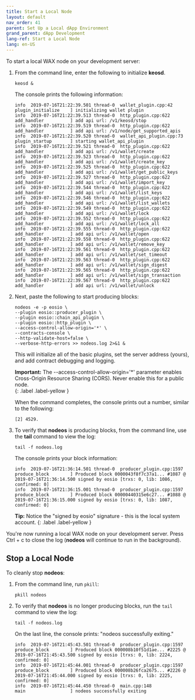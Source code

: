 ```yaml
---
title: Start a Local Node
layout: default
nav_order: 41
parent: Set Up a Local dApp Environment
grand_parent: dApp Development
lang-ref: Start a Local Node
lang: en-US
---
```


To start a local WAX node on your development server:

1.  From the command line, enter the following to initialize **keosd**.

    ```shell
    keosd &
    ```

    The console prints the following information:

    ```shell
    info  2019-07-16T21:22:39.501 thread-0  wallet_plugin.cpp:42          plugin_initialize    ] initializing wallet plugin
    info  2019-07-16T21:22:39.513 thread-0  http_plugin.cpp:622           add_handler          ] add api url: /v1/keosd/stop
    info  2019-07-16T21:22:39.519 thread-0  http_plugin.cpp:622           add_handler          ] add api url: /v1/node/get_supported_apis
    info  2019-07-16T21:22:39.520 thread-0  wallet_api_plugin.cpp:73      plugin_startup       ] starting wallet_api_plugin
    info  2019-07-16T21:22:39.521 thread-0  http_plugin.cpp:622           add_handler          ] add api url: /v1/wallet/create
    info  2019-07-16T21:22:39.523 thread-0  http_plugin.cpp:622           add_handler          ] add api url: /v1/wallet/create_key
    info  2019-07-16T21:22:39.525 thread-0  http_plugin.cpp:622           add_handler          ] add api url: /v1/wallet/get_public_keys
    info  2019-07-16T21:22:39.527 thread-0  http_plugin.cpp:622           add_handler          ] add api url: /v1/wallet/import_key
    info  2019-07-16T21:22:39.544 thread-0  http_plugin.cpp:622           add_handler          ] add api url: /v1/wallet/list_keys
    info  2019-07-16T21:22:39.546 thread-0  http_plugin.cpp:622           add_handler          ] add api url: /v1/wallet/list_wallets
    info  2019-07-16T21:22:39.549 thread-0  http_plugin.cpp:622           add_handler          ] add api url: /v1/wallet/lock
    info  2019-07-16T21:22:39.552 thread-0  http_plugin.cpp:622           add_handler          ] add api url: /v1/wallet/lock_all
    info  2019-07-16T21:22:39.555 thread-0  http_plugin.cpp:622           add_handler          ] add api url: /v1/wallet/open
    info  2019-07-16T21:22:39.558 thread-0  http_plugin.cpp:622           add_handler          ] add api url: /v1/wallet/remove_key
    info  2019-07-16T21:22:39.561 thread-0  http_plugin.cpp:622           add_handler          ] add api url: /v1/wallet/set_timeout
    info  2019-07-16T21:22:39.563 thread-0  http_plugin.cpp:622           add_handler          ] add api url: /v1/wallet/sign_digest
    info  2019-07-16T21:22:39.565 thread-0  http_plugin.cpp:622           add_handler          ] add api url: /v1/wallet/sign_transaction
    info  2019-07-16T21:22:39.567 thread-0  http_plugin.cpp:622           add_handler          ] add api url: /v1/wallet/unlock
    ```

2. Next, paste the following to start producing blocks:

    ```shell
    nodeos -e -p eosio \
    --plugin eosio::producer_plugin \
    --plugin eosio::chain_api_plugin \
    --plugin eosio::http_plugin \
    --access-control-allow-origin='*' \
    --contracts-console \
    --http-validate-host=false \
    --verbose-http-errors >> nodeos.log 2>&1 &
    ```

    This will initialize all of the basic plugins, set the server address (yours), and add contract debugging and logging. 


    <strong>Important:</strong> The --access-control-allow-origin='*' parameter enables Cross-Origin Resource Sharing (CORS). Never enable this for a public node.     
    {: .label .label-yellow }

    When the command completes, the console prints out a number, similar to the following:

    ```shell
    [2] 4529.
    ```

3. To verify that **nodeos** is producing blocks, from the command line, use the **tail** command to view the log:

    ```shell
    tail -f nodeos.log
    ```

    The console prints your block information:

    ```shell
    info  2019-07-16T21:36:14.501 thread-0  producer_plugin.cpp:1597      produce_block        ] Produced block 0000043f8f7c37a1... #1087 @ 2019-07-16T21:36:14.500 signed by eosio [trxs: 0, lib: 1086, confirmed: 0]
    info  2019-07-16T21:36:15.001 thread-0  producer_plugin.cpp:1597      produce_block        ] Produced block 00000440315e6c27... #1088 @ 2019-07-16T21:36:15.000 signed by eosio [trxs: 0, lib: 1087, confirmed: 0]
    ```


    <strong>Tip:</strong> Notice the "signed by eosio" signature - this is the local system account.
    {: .label .label-yellow }

You're now running a local WAX node on your development server. Press Ctrl + c to close the log (**nodeos** will continue to run in the background). 

## Stop a Local Node

To cleanly stop **nodeos**:

1. From the command line, run `pkill`:

    ```shell
    pkill nodeos
    ```

2. To verify that **nodeos** is no longer producing blocks, run the `tail` command to view the log:

    ```shell
    tail -f nodeos.log
    ```

    On the last line, the console prints: "nodeos successfully exiting."

    ```shell
    info  2019-07-16T21:45:43.501 thread-0  producer_plugin.cpp:1597      produce_block        ] Produced block 000008b10f51d1ae... #2225 @ 2019-07-16T21:45:43.500 signed by eosio [trxs: 0, lib: 2224, confirmed: 0]
    info  2019-07-16T21:45:44.001 thread-0  producer_plugin.cpp:1597      produce_block        ] Produced block 000008b26fca2675... #2226 @ 2019-07-16T21:45:44.000 signed by eosio [trxs: 0, lib: 2225, confirmed: 0]
    info  2019-07-16T21:45:44.450 thread-0  main.cpp:148                  main                 ] nodeos successfully exiting
    ```




